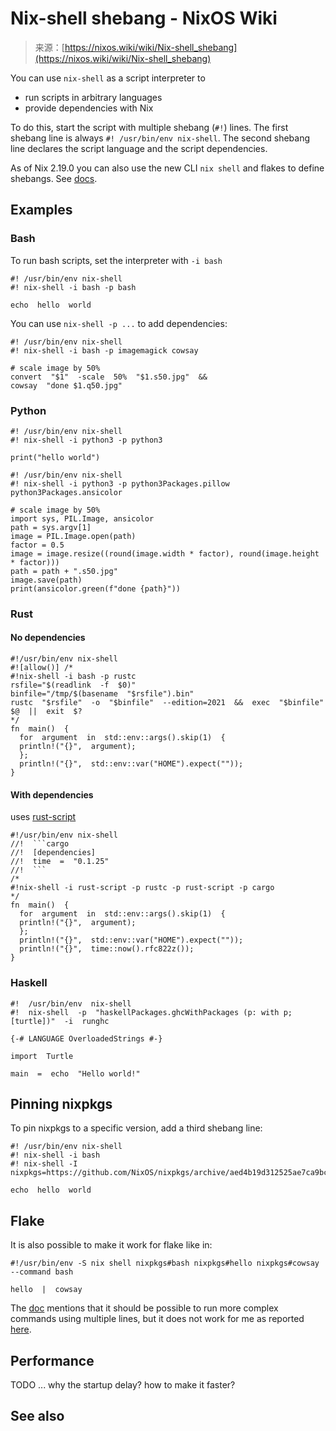 <!--yml
category: 未分类
date: 2024-05-27 14:40:16
-->

# Nix-shell shebang - NixOS Wiki

> 来源：[https://nixos.wiki/wiki/Nix-shell_shebang](https://nixos.wiki/wiki/Nix-shell_shebang)

You can use `nix-shell` as a script interpreter to

*   run scripts in arbitrary languages
*   provide dependencies with Nix

To do this, start the script with multiple shebang (`#!`) lines.
The first shebang line is always `#! /usr/bin/env nix-shell`.
The second shebang line declares the script language and the script dependencies.

As of Nix 2.19.0 you can also use the new CLI `nix shell` and flakes to define shebangs. See [docs](https://nixos.org/manual/nix/stable/command-ref/new-cli/nix.html?highlight=shebang#shebang-interpreter).

## Examples

### Bash

To run bash scripts, set the interpreter with `-i bash`

```
#! /usr/bin/env nix-shell
#! nix-shell -i bash -p bash

echo  hello  world 
```

You can use `nix-shell -p ...` to add dependencies:

```
#! /usr/bin/env nix-shell
#! nix-shell -i bash -p imagemagick cowsay

# scale image by 50%
convert  "$1"  -scale  50%  "$1.s50.jpg"  &&
cowsay  "done $1.q50.jpg" 
```

### Python

```
#! /usr/bin/env nix-shell
#! nix-shell -i python3 -p python3

print("hello world") 
```

```
#! /usr/bin/env nix-shell
#! nix-shell -i python3 -p python3Packages.pillow python3Packages.ansicolor

# scale image by 50%
import sys, PIL.Image, ansicolor
path = sys.argv[1]
image = PIL.Image.open(path)
factor = 0.5
image = image.resize((round(image.width * factor), round(image.height * factor)))
path = path + ".s50.jpg"
image.save(path)
print(ansicolor.green(f"done {path}")) 
```

### Rust

#### No dependencies

```
#!/usr/bin/env nix-shell
#![allow()] /*
#!nix-shell -i bash -p rustc
rsfile="$(readlink  -f  $0)"
binfile="/tmp/$(basename  "$rsfile").bin"
rustc  "$rsfile"  -o  "$binfile"  --edition=2021  &&  exec  "$binfile"  $@  ||  exit  $?
*/
fn  main()  {
  for  argument  in  std::env::args().skip(1)  {
  println!("{}",  argument);
  };
  println!("{}",  std::env::var("HOME").expect(""));
} 
```

#### With dependencies

uses [rust-script](https://github.com/fornwall/rust-script)

```
#!/usr/bin/env nix-shell
//!  ```cargo
//!  [dependencies]
//!  time  =  "0.1.25"
//!  ```
/*
#!nix-shell -i rust-script -p rustc -p rust-script -p cargo
*/
fn  main()  {
  for  argument  in  std::env::args().skip(1)  {
  println!("{}",  argument);
  };
  println!("{}",  std::env::var("HOME").expect(""));
  println!("{}",  time::now().rfc822z());
} 
```

### Haskell

```
#!  /usr/bin/env  nix-shell
#!  nix-shell  -p  "haskellPackages.ghcWithPackages (p: with p; [turtle])"  -i  runghc

{-# LANGUAGE OverloadedStrings #-}

import  Turtle

main  =  echo  "Hello world!" 
```

## Pinning nixpkgs

To pin nixpkgs to a specific version, add a third shebang line:

```
#! /usr/bin/env nix-shell
#! nix-shell -i bash
#! nix-shell -I nixpkgs=https://github.com/NixOS/nixpkgs/archive/aed4b19d312525ae7ca9bceb4e1efe3357d0e2eb.tar.gz

echo  hello  world 
```

## Flake

It is also possible to make it work for flake like in:

```
#!/usr/bin/env -S nix shell nixpkgs#bash nixpkgs#hello nixpkgs#cowsay --command bash

hello  |  cowsay 
```

The [doc](https://nixos.org/manual/nix/stable/command-ref/new-cli/nix.html?highlight=shebang#shebang-interpreter) mentions that it should be possible to run more complex commands using multiple lines, but it does not work for me as reported [here](https://github.com/NixOS/nixpkgs/issues/280033).

## Performance

TODO ... why the startup delay? how to make it faster?

## See also